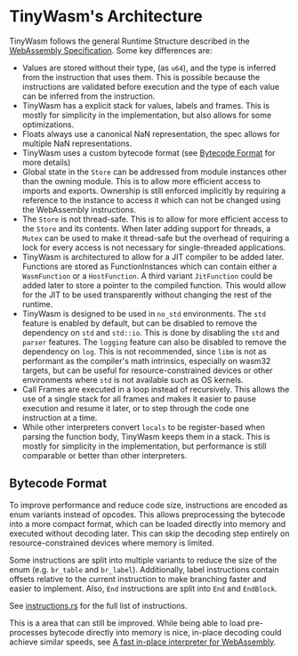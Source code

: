 # TinyWasm's Architecture

TinyWasm follows the general Runtime Structure described in the [WebAssembly Specification](https://webassembly.github.io/spec/core/exec/runtime.html).
Some key differences are:

- Values are stored without their type, (as `u64`), and the type is inferred from the instruction that uses them. This is possible because the instructions are validated before execution and the type of each value can be inferred from the instruction.
- TinyWasm has a explicit stack for values, labels and frames. This is mostly for simplicity in the implementation, but also allows for some optimizations.
- Floats always use a canonical NaN representation, the spec allows for multiple NaN representations.
- TinyWasm uses a custom bytecode format (see [Bytecode Format](#bytecode-format) for more details)
- Global state in the `Store` can be addressed from module instances other than the owning module. This is to allow more efficient access to imports and exports. Ownership is still enforced implicitly by requiring a reference to the instance to access it which can not be changed using the WebAssembly instructions.
- The `Store` is not thread-safe. This is to allow for more efficient access to the `Store` and its contents. When later adding support for threads, a `Mutex` can be used to make it thread-safe but the overhead of requiring a lock for every access is not necessary for single-threaded applications.
- TinyWasm is architectured to allow for a JIT compiler to be added later. Functions are stored as FunctionInstances which can contain either a `WasmFunction` or a `HostFunction`. A third variant `JitFunction` could be added later to store a pointer to the compiled function. This would allow for the JIT to be used transparently without changing the rest of the runtime.
- TinyWasm is designed to be used in `no_std` environments. The `std` feature is enabled by default, but can be disabled to remove the dependency on `std` and `std::io`. This is done by disabling the `std` and `parser` features. The `logging` feature can also be disabled to remove the dependency on `log`. This is not recommended, since `libm` is not as performant as the compiler's math intrinsics, especially on wasm32 targets, but can be useful for resource-constrained devices or other environments where `std` is not available such as OS kernels.
- Call Frames are executed in a loop instead of recursively. This allows the use of a single stack for all frames and makes it easier to pause execution and resume it later, or to step through the code one instruction at a time.
- While other interpreters convert `locals` to be register-based when parsing the function body, TinyWasm keeps them in a stack. This is mostly for simplicity in the implementation, but performance is still comparable or better than other interpreters.

## Bytecode Format

To improve performance and reduce code size, instructions are encoded as enum variants instead of opcodes.
This allows preprocessing the bytecode into a more compact format, which can be loaded directly into memory and executed without decoding later. This can skip the decoding step entirely on resource-constrained devices where memory is limited.

Some instructions are split into multiple variants to reduce the size of the enum (e.g. `br_table` and `br_label`).
Additionally, label instructions contain offsets relative to the current instruction to make branching faster and easier to implement.
Also, `End` instructions are split into `End` and `EndBlock`.

See [instructions.rs](./crates/types/src/instructions.rs) for the full list of instructions.

This is a area that can still be improved. While being able to load pre-processes bytecode directly into memory is nice, in-place decoding could achieve similar speeds, see [A fast in-place interpreter for WebAssembly](https://arxiv.org/abs/2205.01183).

